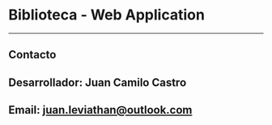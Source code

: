# Biblioteca - Web Application
_____________________________________
## Contacto
## Desarrollador: Juan Camilo Castro
## Email: juan.leviathan@outlook.com
